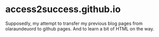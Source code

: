 # access2success.github.io


Supposedly, my attempt to transfer my previous blog pages from olaraundeuord to github pages. And to learn a bit of HTML on the way.

